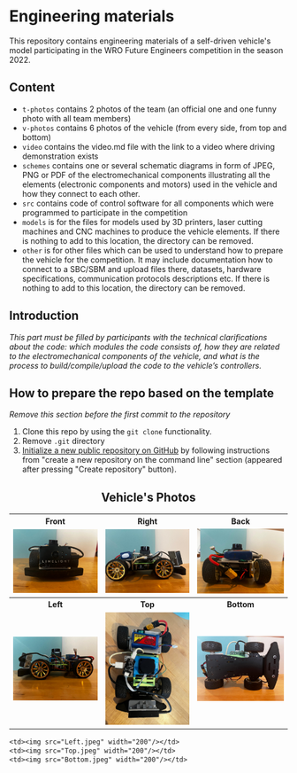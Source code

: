 Engineering materials
====

This repository contains engineering materials of a self-driven vehicle's model participating in the WRO Future Engineers competition in the season 2022.

## Content

* `t-photos` contains 2 photos of the team (an official one and one funny photo with all team members)
* `v-photos` contains 6 photos of the vehicle (from every side, from top and bottom)
* `video` contains the video.md file with the link to a video where driving demonstration exists
* `schemes` contains one or several schematic diagrams in form of JPEG, PNG or PDF of the electromechanical components illustrating all the elements (electronic components and motors) used in the vehicle and how they connect to each other.
* `src` contains code of control software for all components which were programmed to participate in the competition
* `models` is for the files for models used by 3D printers, laser cutting machines and CNC machines to produce the vehicle elements. If there is nothing to add to this location, the directory can be removed.
* `other` is for other files which can be used to understand how to prepare the vehicle for the competition. It may include documentation how to connect to a SBC/SBM and upload files there, datasets, hardware specifications, communication protocols descriptions etc. If there is nothing to add to this location, the directory can be removed.

## Introduction

_This part must be filled by participants with the technical clarifications about the code: which modules the code consists of, how they are related to the electromechanical components of the vehicle, and what is the process to build/compile/upload the code to the vehicle’s controllers._

## How to prepare the repo based on the template

_Remove this section before the first commit to the repository_

1. Clone this repo by using the `git clone` functionality.
2. Remove `.git` directory
3. [Initialize a new public repository on GitHub](https://github.com/new) by following instructions from "create a new repository on the command line" section (appeared after pressing "Create repository" button).

<h2 align="center">Vehicle's Photos</h2>

<table>
  <tr>
    <th>Front</th>
    <th>Right</th>
    <th>Back</th>
  </tr>
  <tr>
    <td><img src="v-photos/Front.jpeg" width="200"/></td>
    <td><img src="v-photos/Right.jpeg" width="200"/></td>
    <td><img src="v-photos/Back.jpeg" width="200"/></td>
  </tr>
  <tr>
    <th>Left</th>
    <th>Top</th>
    <th>Bottom</th>
  </tr>
  <tr>
    <td><img src="v-photos/Left.jpeg" width="200"/></td>
    <td><img src="v-photos/Top.jpeg" width="200"/></td>
    <td><img src="v-photos/Bottom.jpeg" width="200"/></td>
  </tr>
</table>

    <td><img src="Left.jpeg" width="200"/></td>
    <td><img src="Top.jpeg" width="200"/></td>
    <td><img src="Bottom.jpeg" width="200"/></td>
  </tr>
</table>

